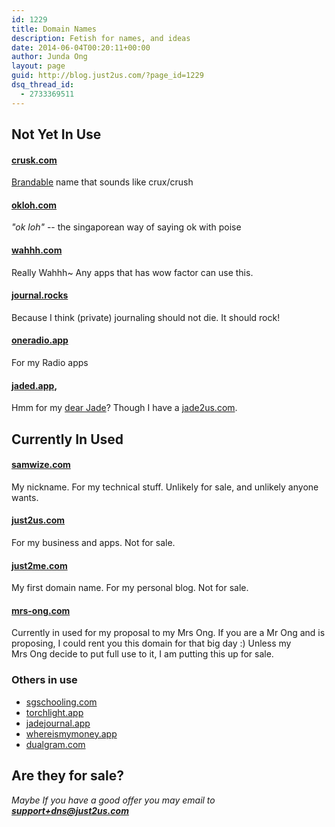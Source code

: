 ```yaml
---
id: 1229
title: Domain Names
description: Fetish for names, and ideas
date: 2014-06-04T00:20:11+00:00
author: Junda Ong
layout: page
guid: http://blog.just2us.com/?page_id=1229
dsq_thread_id:
  - 2733369511
---
```


## Not Yet In Use

#### [crusk.com](http://crusk.com)

[Brandable](http://www.brandbucket.com/crusk/) name that sounds like crux/crush

#### [okloh.com](http://okloh.com)

_"ok loh"_ -- the singaporean way of saying ok with poise

#### [wahhh.com](http://wahhh.com)

Really Wahhh~ Any apps that has wow factor can use this.

#### [journal.rocks](http://journal.rocks)

Because I think (private) journaling should not die. It should rock!

#### [oneradio.app](http://oneradio.app)

For my Radio apps

#### [jaded.app](http://jaded.app),

Hmm for my [dear Jade](https://just2me.com/2020/01/09/baby-jade-is-born/)? Though I have a [jade2us.com](http://jade2us.com).

## Currently In Used

#### [samwize.com](https://samwize.com)

My nickname. For my technical stuff. Unlikely for sale, and unlikely anyone wants.

#### [just2us.com](https://just2us.com)

For my business and apps. Not for sale.

#### [just2me.com](https://just2me.com)

My first domain name. For my personal blog. Not for sale.

#### [mrs-ong.com](https://mrs-ong.com)

Currently in used for my proposal to my Mrs Ong. If you are a Mr Ong and is proposing, I could rent you this domain for that big day :) Unless my Mrs Ong decide to put full use to it, I am putting this up for sale.

### Others in use

- [sgschooling.com](http://sgschooling.com)
- [torchlight.app](http://torchlight.app)
- [jadejournal.app](http://jadejournal.app)
- [whereismymoney.app](http://whereismymoney.app)
- [dualgram.com](http://dualgram.com)

## Are they for sale?

_Maybe_
_If you have a good offer_
_you may email to **support+dns@just2us.com**_
